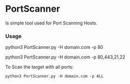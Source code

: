 # PortScanner
Is simple tool used for Port Scanning Hosts.


### Usage
   python3 PortScanner.py -H domain.com -p 80
  
   python3 PortScanner.py -H domain.com -p 80,443,21,22

  To Scan the target with all ports:

    python3 PortScanner.py -H domain.com -p ALL 
